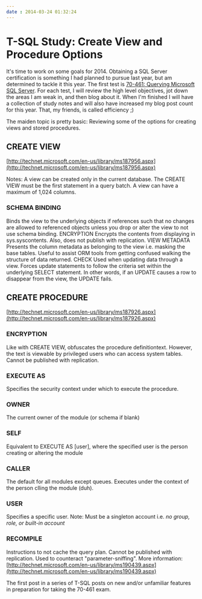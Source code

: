 ```yaml
---
date : 2014-03-24 01:32:24
---
```

# T-SQL Study: Create View and Procedure Options

It's time to work on some goals for 2014. Obtaining a SQL Server certification is something I had planned to pursue last year, but am determined to tackle it this year. The first test is [70-461: Querying Microsoft SQL Server](http://www.microsoft.com/learning/en-us/exam-70-461.aspx). For each test, I will review the high level objectives, jot down the areas I am weak in, and then blog about it. When I'm finished I will have a collection of study notes and will also have increased my blog post count for this year. That, my friends, is called efficiency ;)

The maiden topic is pretty basic: Reviewing some of the options for creating views and stored procedures.

## CREATE VIEW

[http://technet.microsoft.com/en-us/library/ms187956.aspx](http://technet.microsoft.com/en-us/library/ms187956.aspx)

Notes: A view can be created only in the current database. The CREATE VIEW must be the first statement in a query batch. A view can have a maximum of 1,024 columns.

### SCHEMA BINDING

Binds the view to the underlying objects if references such that no changes are allowed to referenced objects unless you drop  or alter the view to not use schema binding.
ENCRYPTION
Encrypts the contents from displaying in sys.syscontents. Also, does not publish with replication.
VIEW METADATA
Presents the column metadata as belonging to the view i.e. masking the base tables. Useful to assist ORM tools from getting confused walking the structure of data returned.
CHECK
Used when updating data through a view. Forces update statements to follow the criteria set within the underlying SELECT statement. In other words, if an UPDATE causes a row to disappear from the view, the UPDATE fails.

## CREATE PROCEDURE

[http://technet.microsoft.com/en-us/library/ms187926.aspx](http://technet.microsoft.com/en-us/library/ms187926.aspx)

### ENCRYPTION

Like with CREATE VIEW, obfuscates the procedure definitiontext. However, the text is viewable by privileged users who can access system tables. Cannot be published with replication.

### EXECUTE AS

Specifies the security context under which to execute the procedure.

### OWNER

The current owner of the module (or schema if blank)

### SELF

Equivalent to EXECUTE AS [user], where the specified user is the person creating or altering the module

### CALLER

The default for all modules except queues. Executes under the context of the person clling the module (duh).

### USER

Specifies a specific user. Note: Must be a singleton account i.e. *no group, role, or built-in account*

### RECOMPILE

Instructions to not cache the query plan. Cannot be published with replication. Used to counteract "parameter-sniffing". More information: [http://technet.microsoft.com/en-us/library/ms190439.aspx](http://technet.microsoft.com/en-us/library/ms190439.aspx)

The first post in a series of T-SQL posts on new and/or unfamiliar features in preparation for taking the 70-461 exam.